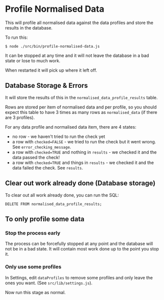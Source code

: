 # Profile Normalised Data

This will profile all normalised data against the data profiles and store the results in the database.

To run this:

`$ node ./src/bin/profile-normalised-data.js`

It can be stopped at any time and it will not leave the database in a bad state or lose to much work.

When restarted it will pick up where it left off.

## Database Storage & Errors

It will store the results of this in the `normalised_data_profile_results` table.

Rows are stored per item of normalised data and per profile, 
so you should expect this table to have 3 times as many rows as `normalised_data` (if there are 3 profiles).

For any data profile and normalised data item, there are 4 states:

* no row - we haven't tried to run the check yet
* a row with `checked=FALSE` - we tried to run the check but it went wrong. See `error_checking_message`.
* a row with `checked=TRUE` and nothing in `results` - we checked it and the data passed the check!
* a row with `checked=TRUE` and things in `results` - we checked it and the data failed the check. See `results`.

## Clear out work already done (Database storage)

To clear out all work already done, you can run the SQL:

    DELETE FROM normalised_data_profile_results;

## To only profile some data

### Stop the process early

The process can be forcefully stopped at any point and the database will not be in a bad state. 
It will contain most work done up to the point you stop it. 

### Only use some profiles

In Settings, edit `dataProfiles` to remove some profiles and only leave the ones you want.
(See `src/lib/settings.js`).

Now run this stage as normal.
